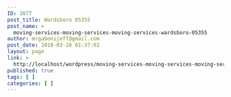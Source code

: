 ```yaml
---
ID: 2077
post_title: Wardsboro 05355
post_name: >
  moving-services-moving-services-moving-services-wardsboro-05355
author: mrgabonijeff@gmail.com
post_date: 2018-03-28 01:37:02
layout: page
link: >
  http://localhost/wordpress/moving-services-moving-services-moving-services-wardsboro-05355/
published: true
tags: [ ]
categories: [ ]
---
```

